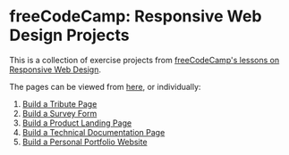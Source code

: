 # freeCodeCamp: Responsive Web Design Projects

This is a collection of exercise projects from [freeCodeCamp's lessons on Responsive Web Design](https://www.freecodecamp.org/learn/responsive-web-design/responsive-web-design-projects/).

The pages can be viewed from [here](https://liamst19.github.io/fcc-responsive-web-design/ "here"), or individually:

1. [Build a Tribute Page](https://liamst19.github.io/fcc-responsive-web-design/1-tribute-page/)
2. [Build a Survey Form](https://liamst19.github.io/fcc-responsive-web-design/2-survey-form/)
3. [Build a Product Landing Page](https://liamst19.github.io/fcc-responsive-web-design/3-product-landing-page/)
4. [Build a Technical Documentation Page](https://liamst19.github.io/fcc-responsive-web-design/4-technical-documentation/)
5. [Build a Personal Portfolio Website](https://liamst19.github.io/fcc-responsive-web-design/)
